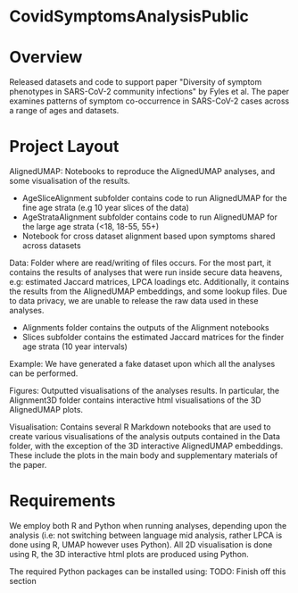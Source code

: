 # CovidSymptomsAnalysisPublic

# Overview
Released datasets and code to support paper "Diversity of symptom phenotypes in SARS-CoV-2 community infections" by Fyles et al.
The paper examines patterns of symptom co-occurrence in SARS-CoV-2 cases across a range of ages and datasets.

# Project Layout

AlignedUMAP:
Notebooks to reproduce the AlignedUMAP analyses, and some visualisation of the results.
 - AgeSliceAlignment subfolder contains code to run AlignedUMAP for the fine age strata (e.g 10 year slices of the data)
 - AgeStrataAlignment subfolder contains code to run AlignedUMAP for the large age strata (<18, 18-55, 55+)
 - Notebook for cross dataset alignment based upon symptoms shared across datasets

Data:
Folder where are read/writing of files occurs. For the most part, it contains the results of analyses that were run inside secure data heavens, e.g: estimated Jaccard matrices, LPCA loadings etc.
Additionally, it contains the results from the AlignedUMAP embeddings, and some lookup files.
Due to data privacy, we are unable to release the raw data used in these analyses.
 - Alignments folder contains the outputs of the Alignment notebooks
 - Slices subfolder contains the estimated Jaccard matrices for the finder age strata (10 year intervals)

Example:
We have generated a fake dataset upon which all the analyses can be performed.

Figures:
Outputted visualisations of the analyses results.
In particular, the Alignment3D folder contains interactive html visualisations of the 3D AlignedUMAP plots.

Visualisation:
Contains several R Markdown notebooks that are used to create various visualisations of the analysis outputs contained in the Data folder, with the exception of the 3D interactive AlignedUMAP embeddings.
These include the plots in the main body and supplementary materials of the paper.

# Requirements
We employ both R and Python when running analyses, depending upon the analysis (i.e: not switching between language mid analysis, rather LPCA is done using R, UMAP however uses Python).
All 2D visualisation is done using R, the 3D interactive html plots are produced using Python.

The required Python packages can be installed using:
TODO: Finish off this section
